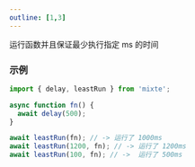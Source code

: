 ```yaml
---
outline: [1,3]
---
```


运行函数并且保证最少执行指定 ms 的时间

### 示例

```ts twoslash
import { delay, leastRun } from 'mixte';

async function fn() {
  await delay(500);
}

await leastRun(fn); // -> 运行了 1000ms
await leastRun(1200, fn); // -> 运行了 1200ms
await leastRun(100, fn); // ->  运行了 500ms
```
